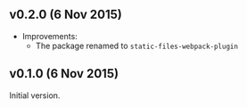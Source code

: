 ## v0.2.0 (6 Nov 2015)

* Improvements:
  - The package renamed to `static-files-webpack-plugin`

## v0.1.0 (6 Nov 2015)

Initial version.
